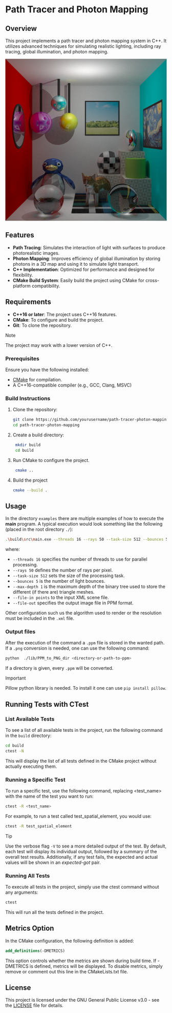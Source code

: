 # Path Tracer and Photon Mapping

## Overview

This project implements a path tracer and photon mapping system in C++. It utilizes advanced techniques for simulating realistic lighting, including ray tracing, global illumination, and photon mapping.

<p align="center">
  <img src="./examples/complete_scene/main_scene.png" width="600"/>
</p>


## Features

- **Path Tracing**: Simulates the interaction of light with surfaces to produce photorealistic images.
- **Photon Mapping**: Improves efficiency of global illumination by storing photons in a 3D map and using it to simulate light transport.
- **C++ Implementation**: Optimized for performance and designed for flexibility.
- **CMake Build System**: Easily build the project using CMake for cross-platform compatibility.

## Requirements

- **C++16 or later**: The project uses C++16 features.
- **CMake**: To configure and build the project.
- **Git**: To clone the repository.

>[!NOTE]
> The project may work with a lower version of C++.
### Prerequisites

Ensure you have the following installed:
- [CMake](https://cmake.org/download/) for compilation.
- A C++16-compatible compiler (e.g., GCC, Clang, MSVC)

### Build Instructions

1. Clone the repository:

   ```bash
   git clone https://github.com/yourusername/path-tracer-photon-mapping.git
   cd path-tracer-photon-mapping
    ```
2. Create a build directory:
   ```bash
    mkdir build
    cd build
    ```
3. Run CMake to configure the project.
   ```bash
    cmake ..
    ```
4. Build the project
   ```bash
   cmake --build .
    ```
   
## Usage

In the directory `examples` there are multiple examples of how to execute the **main** program. A typical execution would look something like the following (placed in the root directory `./`):
```bash
.\build\src\main.exe --threads 16 --rays 50 --task-size 512 --bounces 5 --max-depth 1 --file-in ../examples/complete_scene/main_scene_ray_tracing.xml --file-out out/output.ppm
```
where:

- `--threads 16` specifies the number of threads to use for parallel processing.
- `--rays 50` defines the number of rays per pixel.
- `--task-size 512` sets the size of the processing task.
- `--bounces 5` is the number of light bounces.
- `--max-depth 1` is the maximum depth of the binary tree used to store the different (if there are) triangle meshes.
- `--file-in points` to the input XML scene file.
- `--file-out` specifies the output image file in PPM format.

Other configuration such us the algorithm used to render or the resolution must be included in the `.xml` file.

### Output files
After the execution of the command a `.ppm` file is stored in the wanted path. If a `.png` conversion is needed, one can use the following command:

```bash
python  ./lib/PPM_to_PNG_dir <directory-or-path-to-ppm>
```
If a directory is given, every `.ppm` will be converted.

>[!IMPORTANT] 
>Pillow python library is needed. To install it one can use `pip install pillow`. 

## Running Tests with CTest

### List Available Tests

To see a list of all available tests in the project, run the following command in the `build` directory:

```bash
cd build
ctest -N
```
This will display the list of all tests defined in the CMake project without actually executing them.

### Running a Specific Test
To run a specific test, use the following command, replacing <test_name> with the name of the test you want to run:
```bash
ctest -R <test_name>
``` 
For example, to run a test called test_spatial_element, you would use:
```bash
ctest -R test_spatial_element
```

>[!TIP]
> Use the verbose flag `-V` to see a more detailed output of the test.  By default, each test will display its individual output, followed by a summary of the overall test results. Additionally, if any test fails, the expected and actual values will be shown in an *expected-got* pair.
### Running All Tests
To execute all tests in the project, simply use the ctest command without any arguments:
```bash
ctest
```
This will run all the tests defined in the project.

## Metrics Option
In the CMake configuration, the following definition is added:
```CMake
add_definitions(-DMETRICS)
```
This option controls whether the metrics are shown during build time. If -DMETRICS is defined, metrics will be displayed. To disable metrics, simply remove or comment out this line in the CMakeLists.txt file.

## License

This project is licensed under the GNU General Public License v3.0 - see the [LICENSE](LICENSE) file for details.